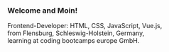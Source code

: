 ### Welcome and Moin! 
Frontend-Developer: HTML, CSS, JavaScript, Vue.js,  
from Flensburg, Schleswig-Holstein, Germany,  
learning at coding bootcamps europe GmbH.  



